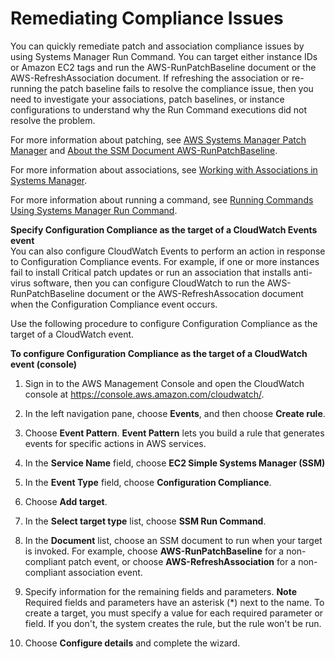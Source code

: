 # Remediating Compliance Issues<a name="sysman-compliance-fixing"></a>

You can quickly remediate patch and association compliance issues by using Systems Manager Run Command\. You can target either instance IDs or Amazon EC2 tags and run the AWS\-RunPatchBaseline document or the AWS\-RefreshAssociation document\. If refreshing the association or re\-running the patch baseline fails to resolve the compliance issue, then you need to investigate your associations, patch baselines, or instance configurations to understand why the Run Command executions did not resolve the problem\. 

For more information about patching, see [AWS Systems Manager Patch Manager](systems-manager-patch.md) and [About the SSM Document AWS\-RunPatchBaseline](patch-manager-about-aws-runpatchbaseline.md)\.

For more information about associations, see [Working with Associations in Systems Manager](systems-manager-associations.md)\.

For more information about running a command, see [Running Commands Using Systems Manager Run Command](run-command.md)\.

**Specify Configuration Compliance as the target of a CloudWatch Events event**  
You can also configure CloudWatch Events to perform an action in response to Configuration Compliance events\. For example, if one or more instances fail to install Critical patch updates or run an association that installs anti\-virus software, then you can configure CloudWatch to run the AWS\-RunPatchBaseline document or the AWS\-RefreshAssocation document when the Configuration Compliance event occurs\. 

Use the following procedure to configure Configuration Compliance as the target of a CloudWatch event\.

**To configure Configuration Compliance as the target of a CloudWatch event \(console\)**

1. Sign in to the AWS Management Console and open the CloudWatch console at [https://console\.aws\.amazon\.com/cloudwatch/](https://console.aws.amazon.com/cloudwatch/)\.

1. In the left navigation pane, choose **Events**, and then choose **Create rule**\.

1. Choose **Event Pattern**\. **Event Pattern** lets you build a rule that generates events for specific actions in AWS services\. 

1. In the **Service Name** field, choose **EC2 Simple Systems Manager \(SSM\)**

1. In the **Event Type** field, choose **Configuration Compliance**\.

1. Choose **Add target**\.

1. In the **Select target type** list, choose **SSM Run Command**\. 

1. In the **Document** list, choose an SSM document to run when your target is invoked\. For example, choose **AWS\-RunPatchBaseline** for a non\-compliant patch event, or choose **AWS\-RefreshAssociation** for a non\-compliant association event\.

1. Specify information for the remaining fields and parameters\.
**Note**  
Required fields and parameters have an asterisk \(\*\) next to the name\. To create a target, you must specify a value for each required parameter or field\. If you don't, the system creates the rule, but the rule won't be run\.

1. Choose **Configure details** and complete the wizard\.